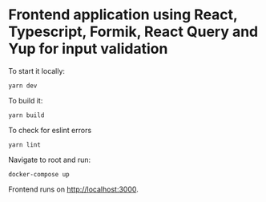 # Frontend application using React, Typescript, Formik, React Query and Yup for input validation

To start it locally:

```
yarn dev
```

To build it:

```
yarn build
```

To check for eslint errors

```
yarn lint
```

Navigate to root and run:

```
docker-compose up
```

Frontend runs on [http://localhost:3000](http://localhost:3000).
